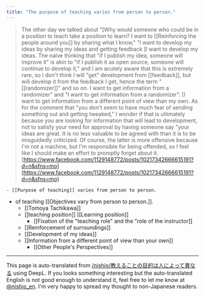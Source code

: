 ```yaml
---
title: "The purpose of teaching varies from person to person."
---
```


> The other day we talked about "[Why would someone who could be in a position to teach take a position to learn? I want to [[Reinforcing the people around you]] by sharing what I know," "I want to develop my ideas by sharing my ideas and getting feedback [I want to develop my ideas.
> The naïve thinking that "if I publish my idea, someone will improve it" is akin to "if I publish it as open source, someone will continue to develop it," and I am acutely aware that this is extremely rare, so I don't think I will "get" development from [[feedback]], but will develop it from the feedback I get, hence the term "[[randomizer]]" and so on. I want to get information from a randomizer" and "I want to get information from a randomizer". [I want to get information from a different point of view than my own.
> As for the comment that "you don't seem to have much fear of sending something out and getting tweaked," I wonder if that is ultimately because you are looking for information that will lead to development, not to satisfy your need for approval by having someone say "your ideas are great.
>  It is no less valuable to be agreed with than it is to be misguidedly criticized. Of course, the latter is more offensive because I'm not a machine, but I'm responsible for being offended, so I feel like I should make an effort to promptly forget about it.
[https://www.facebook.com/1129148772/posts/10217342666615191?d=n&sfns=mo](https://www.facebook.com/1129148772/posts/10217342666615191?d=n&sfns=mo)

    - [[Purpose of teaching]] varies from person to person.
- of teaching [[Objectives vary from person to person.]].
    - [[Tomoya Tachikawa]]
    - [[teaching position]]   [[Learning position]]
        - [[Fixation of the "teaching role" and the "role of the instructor]]
    - [[Reinforcement of surroundings]]
    - [[Development of my ideas]]
    - [[Information from a different point of view than your own]]
        - [[Other People's Perspectives]]



---
This page is auto-translated from [/nishio/教えることの目的は人によって異なる](https://scrapbox.io/nishio/教えることの目的は人によって異なる) using DeepL. If you looks something interesting but the auto-translated English is not good enough to understand it, feel free to let me know at [@nishio_en](https://twitter.com/nishio_en). I'm very happy to spread my thought to non-Japanese readers.